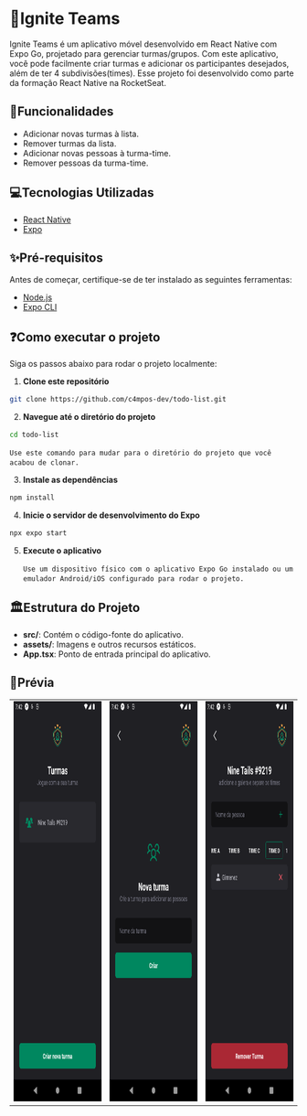 # 📁Ignite Teams

Ignite Teams é um aplicativo móvel desenvolvido em React Native com Expo Go, projetado para gerenciar turmas/grupos. Com este aplicativo, você pode facilmente criar turmas e adicionar os participantes desejados, além de ter 4 subdivisões(times). Esse projeto foi desenvolvido como parte da formação React Native na RocketSeat.

## 📔Funcionalidades

- Adicionar novas turmas à lista.
- Remover turmas da lista.
- Adicionar novas pessoas à turma-time.
- Remover pessoas da turma-time.

## 💻Tecnologias Utilizadas

- [React Native](https://reactnative.dev/)
- [Expo](https://expo.dev/)

## ✨Pré-requisitos

Antes de começar, certifique-se de ter instalado as seguintes ferramentas:

- [Node.js](https://nodejs.org/)
- [Expo CLI](https://docs.expo.dev/get-started/installation/)

## ❓Como executar o projeto

Siga os passos abaixo para rodar o projeto localmente:

1. **Clone este repositório**

```bash
git clone https://github.com/c4mpos-dev/todo-list.git
```

2. **Navegue até o diretório do projeto**

```bash
cd todo-list
```
   `Use este comando para mudar para o diretório do projeto que você acabou de clonar.`

3. **Instale as dependências**

```bash
npm install
```

4. **Inicie o servidor de desenvolvimento do Expo**

```bash
npx expo start
```

5. **Execute o aplicativo**

   `Use um dispositivo físico com o aplicativo Expo Go instalado ou um emulador Android/iOS configurado para rodar o projeto.`

## 🏛️Estrutura do Projeto

- **src/**: Contém o código-fonte do aplicativo.
- **assets/**: Imagens e outros recursos estáticos.
- **App.tsx**: Ponto de entrada principal do aplicativo.

## 📸Prévia

<table>
   <tr>
      <center>
         <td><img src="assets/Groups.png" alt="Groups" width="300" height="700"/></td>
         <td><img src="assets/New-group.png" alt="New Group" width="300" height="700"/></td>
         <td><img src="assets/Group-detail.png" alt="Group Detail" width="300" height="700"/></td>
      </center>
   </tr>
</table>